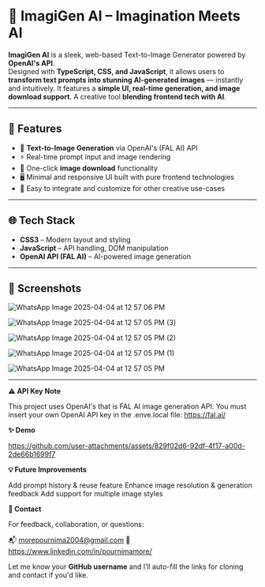 
# 🎨 ImagiGen AI – Imagination Meets AI

**ImagiGen AI** is a sleek, web-based Text-to-Image Generator powered by **OpenAI's API**.  
Designed with **TypeScript, CSS, and JavaScript**, it allows users to **transform text prompts into stunning AI-generated images** — instantly and intuitively.
It features a **simple UI, real-time generation, and image download support**. A creative tool **blending frontend tech with AI**.

---

## 🚀 Features

- 🧠 **Text-to-Image Generation** via OpenAI's (FAL AI) API
- ⚡ Real-time prompt input and image rendering
- 💾 One-click **image download** functionality
- 🖥️ Minimal and responsive UI built with pure frontend technologies
- 🧩 Easy to integrate and customize for other creative use-cases

---

## 🌐 Tech Stack


- **CSS3** – Modern layout and styling  
- **JavaScript** – API handling, DOM manipulation  
- **OpenAI API (FAL AI)** – AI-powered image generation  

---

## 📸 Screenshots

![WhatsApp Image 2025-04-04 at 12 57 06 PM](https://github.com/user-attachments/assets/b03f631c-bfd4-48c7-8673-888cd46b150e)

![WhatsApp Image 2025-04-04 at 12 57 05 PM (3)](https://github.com/user-attachments/assets/35554db2-7217-48a7-9d49-d78d5df8815d)

![WhatsApp Image 2025-04-04 at 12 57 05 PM (2)](https://github.com/user-attachments/assets/38d50282-2fbf-4c3f-8f96-15ddc5ae3e3b)

![WhatsApp Image 2025-04-04 at 12 57 05 PM (1)](https://github.com/user-attachments/assets/b23ccc8d-de70-4b0e-b25c-c471a064389b)

![WhatsApp Image 2025-04-04 at 12 57 05 PM](https://github.com/user-attachments/assets/aec0dca3-4a1d-4740-936d-65d27221d198)

---

**⚠️ API Key Note**

This project uses OpenAI's that is FAL AI image generation API.
You must insert your own OpenAI API key in the .enve.local file:
https://fal.ai/



**✨ Demo**

https://github.com/user-attachments/assets/829f02d6-92df-4f17-a00d-2de66b1699f7


**💡 Future Improvements**

Add prompt history & reuse feature
Enhance image resolution & generation feedback
Add support for multiple image styles

**📧 Contact**

For feedback, collaboration, or questions:

📬 morepournima2004@gmail.com
🔗 https://www.linkedin.com/in/pournimamore/


Let me know your **GitHub username** and I’ll auto-fill the links for cloning and contact if you'd like. 














